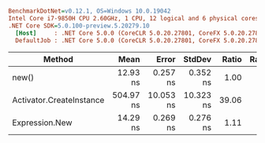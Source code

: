 ``` ini

BenchmarkDotNet=v0.12.1, OS=Windows 10.0.19042
Intel Core i7-9850H CPU 2.60GHz, 1 CPU, 12 logical and 6 physical cores
.NET Core SDK=5.0.100-preview.5.20279.10
  [Host]     : .NET Core 5.0.0 (CoreCLR 5.0.20.27801, CoreFX 5.0.20.27801), X64 RyuJIT
  DefaultJob : .NET Core 5.0.0 (CoreCLR 5.0.20.27801, CoreFX 5.0.20.27801), X64 RyuJIT


```
|                   Method |      Mean |     Error |    StdDev | Ratio | RatioSD |
|------------------------- |----------:|----------:|----------:|------:|--------:|
|                    new() |  12.93 ns |  0.257 ns |  0.352 ns |  1.00 |    0.00 |
| Activator.CreateInstance | 504.97 ns | 10.053 ns | 10.323 ns | 39.06 |    1.40 |
|           Expression.New |  14.29 ns |  0.269 ns |  0.276 ns |  1.11 |    0.04 |

